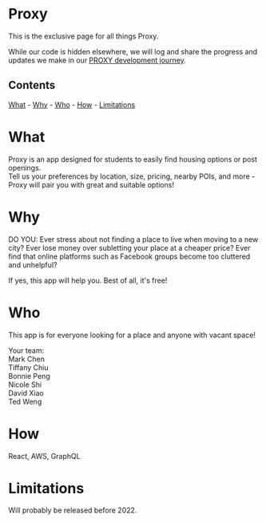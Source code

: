 # Proxy

This is the exclusive page for all things Proxy.

While our code is hidden elsewhere, we will log and share the progress and updates we make in our [PROXY development journey](https://github.com/marko-polo-cheno/Proxy/blob/main/PROXY-LOG.md).

## Contents  
[What](#what)  - [Why](#why)  - [Who](#who)  - [How](#how)  - [Limitations](#limitations)

# What
Proxy is an app designed for students to easily find housing options or post openings.  
Tell us your preferences by location, size, pricing, nearby POIs, and more - Proxy will pair you with great and suitable options!

# Why
DO YOU:
Ever stress about not finding a place to live when moving to a new city?
Ever lose money over subletting your place at a cheaper price?
Ever find that online platforms such as Facebook groups become too cluttered and unhelpful?

If yes, this app will help you. Best of all, it's free!

# Who
This app is for everyone looking for a place and anyone with vacant space!

Your team:  
Mark Chen  
Tiffany Chiu  
Bonnie Peng  
Nicole Shi  
David Xiao  
Ted Weng

# How
React, AWS, GraphQL

# Limitations
Will probably be released before 2022.
